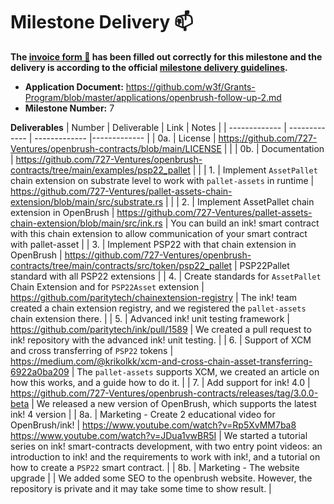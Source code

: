 # Milestone Delivery :mailbox:

**The [invoice form :pencil:](https://docs.google.com/forms/d/e/1FAIpQLSfmNYaoCgrxyhzgoKQ0ynQvnNRoTmgApz9NrMp-hd8mhIiO0A/viewform) has been filled out correctly for this milestone and the delivery is according to the official [milestone delivery guidelines](https://github.com/w3f/Grants-Program/blob/master/docs/Support%20Docs/milestone-deliverables-guidelines.md).**  

* **Application Document:** https://github.com/w3f/Grants-Program/blob/master/applications/openbrush-follow-up-2.md
* **Milestone Number:** 7

**Deliverables**
| Number | Deliverable | Link | Notes |
| ------------- | ------------- | ------------- |------------- |
| 0a. | License | https://github.com/727-Ventures/openbrush-contracts/blob/main/LICENSE | | 
| 0b.  | Documentation | https://github.com/727-Ventures/openbrush-contracts/tree/main/examples/psp22_pallet | | 
| 1.  | Implement `AssetPallet` chain extension on substrate level to work with `pallet-assets` in runtime | https://github.com/727-Ventures/pallet-assets-chain-extension/blob/main/src/substrate.rs |  | 
| 2.  | Implement AssetPallet chain extension in OpenBrush | https://github.com/727-Ventures/pallet-assets-chain-extension/blob/main/src/ink.rs | You can build an ink! smart contract with this chain extension to allow communication of your smart contract with pallet-asset | 
| 3.  | Implement PSP22 with that chain extension in OpenBrush | https://github.com/727-Ventures/openbrush-contracts/tree/main/contracts/src/token/psp22_pallet | PSP22Pallet standard with all PSP22 extensions | 
| 4.  | Create standards for `AssetPallet` Chain Extension and for `PSP22Asset` extension | https://github.com/paritytech/chainextension-registry | The ink! team created a chain extension registry, and we registered the `pallet-assets` chain extension there. | 
| 5.  | Advanced ink! unit testing framework | https://github.com/paritytech/ink/pull/1589 | We created a pull request to ink! repository with the advanced ink! unit testing. |
| 6.  | Support of XCM and cross transferring of `PSP22` tokens | https://medium.com/@krikolkk/xcm-and-cross-chain-asset-transferring-6922a0ba209 | The `pallet-assets` supports XCM, we created an article on how this works, and a guide how to do it. |
| 7.  | Add support for ink! 4.0 | https://github.com/727-Ventures/openbrush-contracts/releases/tag/3.0.0-beta | We released a new version of OpenBrush, which supports the latest ink! 4 version |
| 8a.  | Marketing - Create 2 educational video for OpenBrush/ink! | https://www.youtube.com/watch?v=Rp5XvMM7ba8 https://www.youtube.com/watch?v=JDua1vwBR5I | We started a tutorial series on ink! smart-contracts development, with two entry point videos: an introduction to ink! and the requirements to work with ink!, and a tutorial on how to create a `PSP22` smart contract. |
| 8b.  | Marketing - The website upgrade |  | We added some SEO to the openbrush website. However, the repository is private and it may take some time to show result. |
